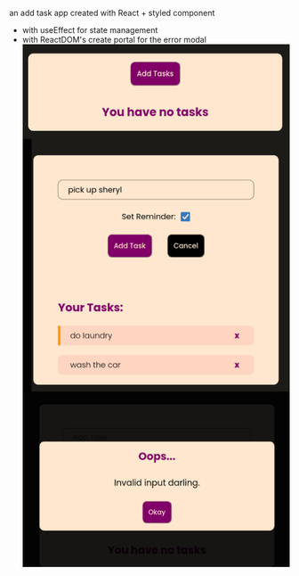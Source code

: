 an add task app created with React + styled component
+ with useEffect for state management
+ with ReactDOM's create portal for the error modal
![Screenshot of the site](./screenshots/20.add-task-app-600.png)
